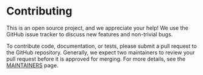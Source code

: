 # Contributing

This is an open source project, and we appreciate your help!
We use the GitHub issue tracker to discuss new features and non-trivial bugs.


To contribute code, documentation, or tests, please submit a pull request to
the GitHub repository. Generally, we expect two maintainers to review your pull
request before it is approved for merging. For more details, see the
[MAINTAINERS](MAINTAINERS.md) page.
